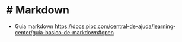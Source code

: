 # # Markdown

- Guia markdown https://docs.pipz.com/central-de-ajuda/learning-center/guia-basico-de-markdown#open





